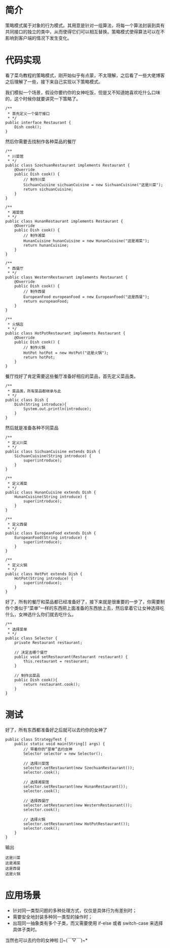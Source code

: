 # 简介
策略模式属于对象的行为模式。其用意是针对一组算法，将每一个算法封装到具有共同接口的独立的类中，从而使得它们可以相互替换。策略模式使得算法可以在不影响到客户端的情况下发生变化。

# 代码实现
看了菜鸟教程的策略模式，刚开始似乎有点蒙，不太理解，之后看了一些大佬博客之后理解了一些，接下来自己实现以下策略模式。

我们模拟一个场景，假设你要约你的女神吃饭，但是又不知道她喜欢吃什么口味的，这个时候你就要讲究一下策略了。
```
/**
 * 首先定义一个餐厅接口
 * */
public interface Restaurant {
    Dish cook();
}
```

然后你需要去找制作各种菜品的餐厅

```
/**
 * 川菜馆
 * */
public class SzechuanRestaurant implements Restaurant {
    @Override
    public Dish cook() {
        // 制作川菜
        SichuanCuisine sichuanCuisine = new SichuanCuisine("这是川菜");
        return sichuanCuisine;
    }
}

/**
 * 湘菜馆
 * */
public class HunanRestaurant implements Restaurant {
    @Override
    public Dish cook() {
        // 制作湘菜
        HunanCuisine hunanCuisine = new HunanCuisine("这是湘菜");
        return hunanCuisine;
    }
}

/**
 * 西餐厅
 * */
public class WesternRestaurant implements Restaurant {
    @Override
    public Dish cook() {
        // 制作西餐
        EuropeanFood europeanFood = new EuropeanFood("这是西餐");
        return europeanFood;
    }
}

/**
 * 火锅店
 * */
public class HotPotRestaurant implements Restaurant {
    @Override
    public Dish cook() {
        // 制作火锅
        HotPot hotPot = new HotPot("这是火锅");
        return hotPot;
    }
}
```

餐厅找好了肯定需要这些餐厅准备好相应的菜品，首先定义菜品类。

```
/**
 * 菜品类，所有菜品都继承与此
 * */
public class Dish {
    Dish(String introduce){
        System.out.println(introduce);
    }
}
```

然后就是准备各种不同菜品

```
/**
 * 定义川菜
 * */
public class SichuanCuisine extends Dish {
    SichuanCuisine(String introduce) {
        super(introduce);
    }
}

/**
 * 定义湘菜
 * */
public class HunanCuisine extends Dish {
    HunanCuisine(String introduce) {
        super(introduce);
    }
}

/**
 * 定义西餐
 * */
public class EuropeanFood extends Dish {
    EuropeanFood(String introduce) {
        super(introduce);
    }
}

/**
 * 定义火锅
 * */
public class HotPot extends Dish {
    HotPot(String introduce) {
        super(introduce);
    }
}
```

好了，所有的餐厅和菜品都已经准备好了，接下来就是很重要的一步了，你需要制作个类似于“菜单”一样的东西把上面准备的东西放上去，然后拿着它让女神选择吃什么，女神选什么你们就去吃什么。

```
/**
 * 选择菜单
 * */
public class Selector {
    private Restaurant restaurant;

    // 决定去哪个餐厅
    public void setRestaurant(Restaurant restaurant) {
        this.restaurant = restaurant;
    }

    // 制作出菜品
    public Dish cook(){
        return restaurant.cook();
    }
}
```

# 测试

好了，所有东西都准备好之后就可以去约你的女神了

```
public class StrategyTest {
    public static void main(String[] args) {
        // 带着你的“菜单”去约女神
        Selector selector = new Selector();

        // 选择川菜馆
        selector.setRestaurant(new SzechuanRestaurant());
        selector.cook();

        // 选择湘菜馆
        selector.setRestaurant(new HunanRestaurant());
        selector.cook();

        // 选择西餐厅
        selector.setRestaurant(new WesternRestaurant());
        selector.cook();

        // 选择火锅
        selector.setRestaurant(new HotPotRestaurant());
        selector.cook();
    }
}
```

输出

```
这是川菜
这是湘菜
这是西餐
这是火锅
```

# 应用场景
* 针对同一类型问题的多种处理方式，仅仅是具体行为有差别时； 
* 需要安全地封装多种同一类型的操作时； 
* 出现同一抽象类有多个子类，而又需要使用 if-else 或者 switch-case 来选择具体子类时。

当然也可以去约你的女神啦  []~(￣▽￣)~*